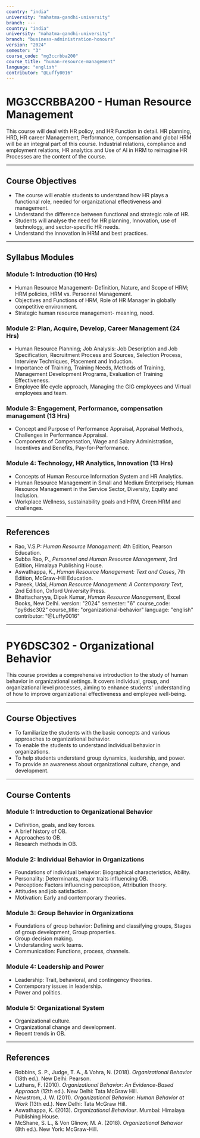 ```yaml
---
country: "india"
university: "mahatma-gandhi-university"
branch: ---
country: "india"
university: "mahatma-gandhi-university"
branch: "business-administration-honours"
version: "2024"
semester: "3"
course_code: "mg3ccrbba200"
course_title: "human-resource-management"
language: "english"
contributor: "@Luffy0016"
---
```

# MG3CCRBBA200 - Human Resource Management

This course will deal with HR policy, and HR Function in detail. HR planning, HRD, HR career Management, Performance, compensation and global HRM will be an integral part of this course. Industrial relations, compliance and employment relations, HR analytics and Use of AI in HRM to reimagine HR Processes are the content of the course.

---
## Course Objectives

* The course will enable students to understand how HR plays a functional role, needed for organizational effectiveness and management.
* Understand the difference between functional and strategic role of HR.
* Students will analyse the need for HR planning, Innovation, use of technology, and sector-specific HR needs.
* Understand the innovation in HRM and best practices.

---
## Syllabus Modules

### Module 1: Introduction (10 Hrs)
* Human Resource Management- Definition, Nature, and Scope of HRM; HRM policies, HRM vs. Personnel Management.
* Objectives and Functions of HRM, Role of HR Manager in globally competitive environment.
* Strategic human resource management- meaning, need.

### Module 2: Plan, Acquire, Develop, Career Management (24 Hrs)
* Human Resource Planning; Job Analysis: Job Description and Job Specification, Recruitment Process and Sources, Selection Process, Interview Techniques, Placement and Induction.
* Importance of Training, Training Needs, Methods of Training, Management Development Programs, Evaluation of Training Effectiveness.
* Employee life cycle approach, Managing the GIG employees and Virtual employees and team.

### Module 3: Engagement, Performance, compensation management (13 Hrs)
* Concept and Purpose of Performance Appraisal, Appraisal Methods, Challenges in Performance Appraisal.
* Components of Compensation, Wage and Salary Administration, Incentives and Benefits, Pay-for-Performance.

### Module 4: Technology, HR Analytics, Innovation (13 Hrs)
* Concepts of Human Resource Information System and HR Analytics.
* Human Resource Management in Small and Medium Enterprises; Human Resource Management in the Service Sector, Diversity, Equity and Inclusion.
* Workplace Wellness, sustainability goals and HRM, Green HRM and challenges.

---
## References
* Rao, V.S.P: *Human Resource Management*: 4th Edition, Pearson Education.
* Subba Rao, P., *Personnel and Human Resource Management*, 3rd Edition, Himalaya Publishing House.
* Aswathappa, K., *Human Resource Management: Text and Cases*, 7th Edition, McGraw-Hill Education.
* Pareek, Udai, *Human Resource Management: A Contemporary Text*, 2nd Edition, Oxford University Press.
* Bhattacharyya, Dipak Kumar, *Human Resource Management*, Excel Books, New Delhi.
version: "2024"
semester: "6"
course_code: "py6dsc302"
course_title: "organizational-behavior"
language: "english"
contributor: "@Luffy0016"
---
# PY6DSC302 - Organizational Behavior

This course provides a comprehensive introduction to the study of human behavior in organizational settings. It covers individual, group, and organizational level processes, aiming to enhance students' understanding of how to improve organizational effectiveness and employee well-being.

---
## Course Objectives

* To familiarize the students with the basic concepts and various approaches to organizational behavior.
* To enable the students to understand individual behavior in organizations.
* To help students understand group dynamics, leadership, and power.
* To provide an awareness about organizational culture, change, and development.

---
## Course Contents

### Module 1: Introduction to Organizational Behavior  
* Definition, goals, and key forces.
* A brief history of OB.
* Approaches to OB.
* Research methods in OB.

### Module 2: Individual Behavior in Organizations 
* Foundations of individual behavior: Biographical characteristics, Ability.
* Personality: Determinants, major traits influencing OB.
* Perception: Factors influencing perception, Attribution theory.
* Attitudes and job satisfaction.
* Motivation: Early and contemporary theories.

### Module 3: Group Behavior in Organizations  
* Foundations of group behavior: Defining and classifying groups, Stages of group development, Group properties.
* Group decision making.
* Understanding work teams.
* Communication: Functions, process, channels.

### Module 4: Leadership and Power  
* Leadership: Trait, behavioral, and contingency theories.
* Contemporary issues in leadership.
* Power and politics.

### Module 5: Organizational System  
* Organizational culture.
* Organizational change and development.
* Recent trends in OB.

---
## References
* Robbins, S. P., Judge, T. A., & Vohra, N. (2018). *Organizational Behavior* (18th ed.). New Delhi: Pearson.
* Luthans, F. (2010). *Organizational Behavior: An Evidence-Based Approach* (12th ed.). New Delhi: Tata McGraw Hill.
* Newstrom, J. W. (2011). *Organizational Behavior: Human Behavior at Work* (13th ed.). New Delhi: Tata McGraw Hill.
* Aswathappa, K. (2013). *Organizational Behaviour*. Mumbai: Himalaya Publishing House.
* McShane, S. L., & Von Glinow, M. A. (2018). *Organizational Behavior* (8th ed.). New York: McGraw-Hill.